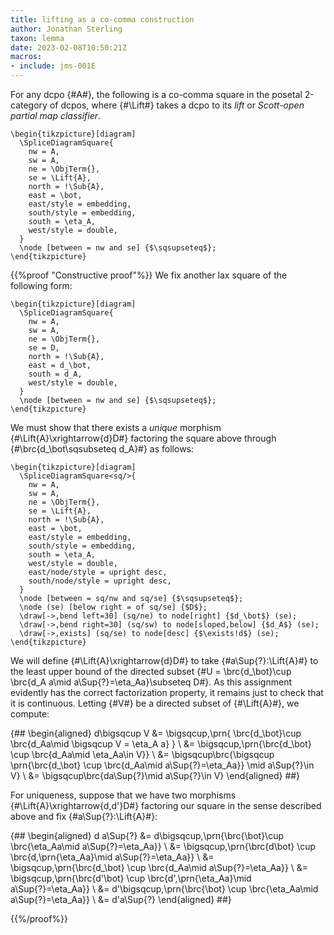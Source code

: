 ```yaml
---
title: lifting as a co-comma construction
author: Jonathan Sterling
taxon: lemma
date: 2023-02-08T10:50:21Z
macros:
- include: jms-001E
---
```


For any dcpo {#A#}, the following is a co-comma square in the posetal 2-category of dcpos, where {#\Lift#} takes a dcpo to its *lift* or *Scott-open partial map classifier*.

```render-latex
\begin{tikzpicture}[diagram]
  \SpliceDiagramSquare{
    nw = A,
    sw = A,
    ne = \ObjTerm{},
    se = \Lift{A},
    north = !\Sub{A},
    east = \bot,
    east/style = embedding,
    south/style = embedding,
    south = \eta_A,
    west/style = double,
  }
  \node [between = nw and se] {$\sqsupseteq$};
\end{tikzpicture}
```

{{%proof "Constructive proof"%}}
We fix another lax square of the following form:

```render-latex
\begin{tikzpicture}[diagram]
  \SpliceDiagramSquare{
    nw = A,
    sw = A,
    ne = \ObjTerm{},
    se = D,
    north = !\Sub{A},
    east = d_\bot,
    south = d_A,
    west/style = double,
  }
  \node [between = nw and se] {$\sqsupseteq$};
\end{tikzpicture}
```

We must show that there exists a *unique* morphism {#\Lift{A}\xrightarrow{d}D#} factoring the square above through {#\brc{d_\bot\sqsubseteq d_A}#} as follows:

```render-latex
\begin{tikzpicture}[diagram]
  \SpliceDiagramSquare<sq/>{
    nw = A,
    sw = A,
    ne = \ObjTerm{},
    se = \Lift{A},
    north = !\Sub{A},
    east = \bot,
    east/style = embedding,
    south/style = embedding,
    south = \eta_A,
    west/style = double,
    east/node/style = upright desc,
    south/node/style = upright desc,
  }
  \node [between = sq/nw and sq/se] {$\sqsupseteq$};
  \node (se) [below right = of sq/se] {$D$};
  \draw[->,bend left=30] (sq/ne) to node[right] {$d_\bot$} (se);
  \draw[->,bend right=30] (sq/sw) to node[sloped,below] {$d_A$} (se);
  \draw[->,exists] (sq/se) to node[desc] {$\exists!d$} (se);
\end{tikzpicture}
```

We will define {#\Lift{A}\xrightarrow{d}D#} to take {#a\Sup{?}:\Lift{A}#} to the least upper bound of the directed subset {#U = \brc{d_\bot}\cup \brc{d_A a\mid a\Sup{?}=\eta_Aa}\subseteq D#}. As this assignment evidently has the correct factorization property, it remains just to check that it is continuous. Letting {#V#} be a directed subset of {#\Lift{A}#}, we compute:

{##
\begin{aligned}
d\bigsqcup V &= \bigsqcup\,\prn{
  \brc{d_\bot}\cup 
  \brc{d_Aa\mid \bigsqcup V = \eta_A a}
}
\\
&= \bigsqcup\,\prn{\brc{d_\bot} \cup \brc{d_Aa\mid \eta_Aa\in V}}
\\
&= \bigsqcup\brc{\bigsqcup \prn{\brc{d_\bot} \cup \brc{d_Aa\mid a\Sup{?}=\eta_Aa}} \mid a\Sup{?}\in V}
\\
&= \bigsqcup\brc{da\Sup{?}\mid a\Sup{?}\in V}
\end{aligned}
##}



For uniqueness, suppose that we have two morphisms {#\Lift{A}\xrightarrow{d,d'}D#} factoring our square in the sense described above and fix {#a\Sup{?}:\Lift{A}#}:

{##
\begin{aligned}
d a\Sup{?} &= d\bigsqcup\,\prn{\brc{\bot}\cup \brc{\eta_Aa\mid a\Sup{?}=\eta_Aa}}
\\
&= \bigsqcup\,\prn{\brc{d\bot} \cup \brc{d\,\prn{\eta_Aa}\mid a\Sup{?}=\eta_Aa}}
\\
&= \bigsqcup\,\prn{\brc{d_\bot} \cup \brc{d_Aa\mid a\Sup{?}=\eta_Aa}}
\\
&= \bigsqcup\,\prn{\brc{d'\bot} \cup \brc{d'\,\prn{\eta_Aa}\mid a\Sup{?}=\eta_Aa}}
\\
&= d'\bigsqcup\,\prn{\brc{\bot} \cup \brc{\eta_Aa\mid a\Sup{?}=\eta_Aa}}
\\ 
&= d'a\Sup{?}
\end{aligned}
##}

{{%/proof%}}
